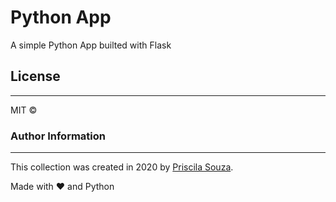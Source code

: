 # Python App

A simple Python App builted with Flask

## License

---

MIT &copy;

### Author Information

---

This collection was created in 2020 by [Priscila Souza](https://github.com/priscilasouza).

Made with ❤️ and Python
